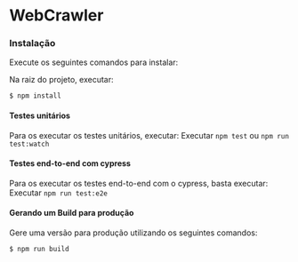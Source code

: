 # WebCrawler

### Instalação

Execute os seguintes comandos para instalar:

Na raiz do projeto, executar:

```
$ npm install
```

#### Testes unitários

Para os executar os testes unitários, executar:
Executar `npm test` ou `npm run test:watch`

#### Testes end-to-end com cypress

Para os executar os testes end-to-end com o cypress, basta executar:
Executar `npm run test:e2e`

#### Gerando um Build para produção

Gere uma versão para produção utilizando os seguintes comandos:

```
$ npm run build
```
